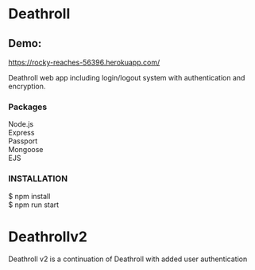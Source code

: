 # Deathroll

## Demo:
https://rocky-reaches-56396.herokuapp.com/

Deathroll web app including login/logout system with authentication and encryption.

### Packages
Node.js<br/>
Express<br/>
Passport<br/>
Mongoose<br/>
EJS

### INSTALLATION 
$ npm install <br/>
$ npm run start


# Deathrollv2

Deathroll v2 is a continuation of Deathroll with added user authentication
